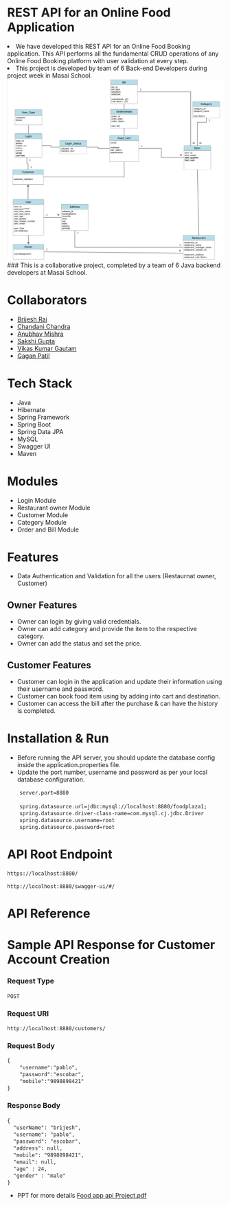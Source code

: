 # REST API for an Online Food Application
<li>We have developed this REST API for an Online Food Booking application. This API performs
  all the fundamental CRUD operations of any Online Food Booking platform with user validation at every step.</li>
<li>This project is developed by team of 6 Back-end Developers during project week in Masai School.</li>

<img src="https://github.com/roshan93190/Online_Food_Application/blob/main/ER_Digram.png" />
### This is a collaborative project, completed by a team of 6 Java backend developers at Masai School.

# Collaborators

- [Brijesh Rai](https://github.com/itsme-brijeshrai)
- [Chandani Chandra](https://github.com/Chandani99)
- [Anubhav Mishra](https://github.com/anubhav4968)
- [Sakshi Gupta](https://github.com/sakshi611)
- [Vikas Kumar Gautam](https://github.com/GautamViki)
- [Gagan Patil](https://github.com/gaganpatil1995)

# Tech Stack
- Java
- Hibernate
- Spring Framework
- Spring Boot
- Spring Data JPA
- MySQL
- Swagger UI
- Maven

# Modules

- Login Module
- Restaurant owner Module
- Customer Module
- Category Module
- Order and Bill Module

# Features

- Data Authentication and Validation for all the users (Restaurnat owner, Customer)

## Owner Features
- Owner can login by giving valid credentials.
- Owner can add category and provide the item to the respective category. 
- Owner can add the status and set the price.


## Customer Features
- Customer can login in the application and update their information using their username and password.
- Customer can book food item using by adding into cart and destination.
- Customer can access the bill after the purchase & can have the history is completed.


# Installation & Run
 - Before running the API server, you should update the database config inside the application.properties file.
- Update the port number, username and password as per your local database configuration.

```
    server.port=8880

    spring.datasource.url=jdbc:mysql://localhost:8880/foodplaza1;
    spring.datasource.driver-class-name=com.mysql.cj.jdbc.Driver
    spring.datasource.username=root
    spring.datasource.password=root
```

# API Root Endpoint
```
https://localhost:8880/
```
```
http://localhost:8880/swagger-ui/#/
```
# API Reference



# Sample API Response for Customer Account Creation
### Request Type
```
POST
```

### Request URI
```
http://localhost:8880/customers/
```

### Request Body
```
{
    "username":"pablo",
    "password":"escobar",
    "mobile":"9898898421"
}
```
### Response Body

```
{
  "userName": "brijesh",
  "username": "pablo",
  "password": "escobar",
  "address": null,
  "mobile": "9898898421",
  "email": null,
  "age" : 24,
  "gender" : "male"
}
```

- PPT for more details
[Food app api Project.pdf](https://github.com/GautamViki/OnlineFoodPlaza/blob/master/OnlineFoodPlaza.pdf)
